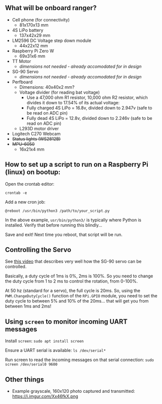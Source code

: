 ## What will be onboard ranger?
- Cell phone (for connectivity)
    - 81x170x13 mm
- 4S LiPo battery
    - 137x42x29 mm
- LM2596 DC Voltage step down module
    - 44x22x12 mm
- Raspberry Pi Zero W
    - 69x31x6 mm
- TT Motor
    - *dimensions not needed - already accomodated for in design*
- SG-90 Servo
    - *dimensions not needed - already accomodated for in design*
- Perfboard
    - Dimensions: 40x40x2 mm?
    - Voltage divider (for reading bat voltage)
        - Use a 47,000 ohm R1 resistor, 10,000 ohm R2 resistor, which divides it down to 17.54% of its actual voltage:
        - Fully charged 4S LiPo = 16.8v, divided down to 2.947v (safe to be read on ADC pin)
        - Fully dead 4S LiPo = 12.8v, divided down to 2.246v (safe to be read on ADC pin)
    - L293D motor driver
- Logitech C270 Webcam
- ~~Status lights (WS2812B)~~
- ~~MPU-6050~~
    - 16x21x4 mm

## How to set up a script to run on a Raspberry Pi (linux) on bootup:
Open the crontab editor:
```
crontab -e
```

Add a new cron job:
```
@reboot /usr/bin/python3 /path/to/your_script.py
```

In the above example, `usr/bin/python3/` is typically where Python is installed. Verify that before running this blindly...

Save and exit! Next time you reboot, that script will be run.

## Controlling the Servo
See [this video](https://www.youtube.com/watch?v=uOQk8SJso6Q) that describes very well how the SG-90 servo can be controlled.

Basically, a duty cycle of 1ms is 0%, 2ms is 100%. So you need to change the duty cycle from 1 to 2 ms to control the rotation, from 0-100%.

At 50 hz (standard for a servo), the full cycle is 20ms. So, using the `PWM.ChangeDutyCycle()` function of the `RPi.GPIO` module, you need to set the duty cycle to between 5% and 10% of the 20ms... that will get you from between 1ms and 2ms!

## Using `screen` to monitor incoming UART messages
Install `screen`: `sudo apt install screen`

Ensure a UART serial is available: `ls /dev/serial*`

Run screen to read the incoming messages on that serial connection: `sudo screen /dev/serial0 9600`

## Other things
- Example grayscale, 160x120 photo captured and transmitted: https://i.imgur.com/Xx46fkX.png